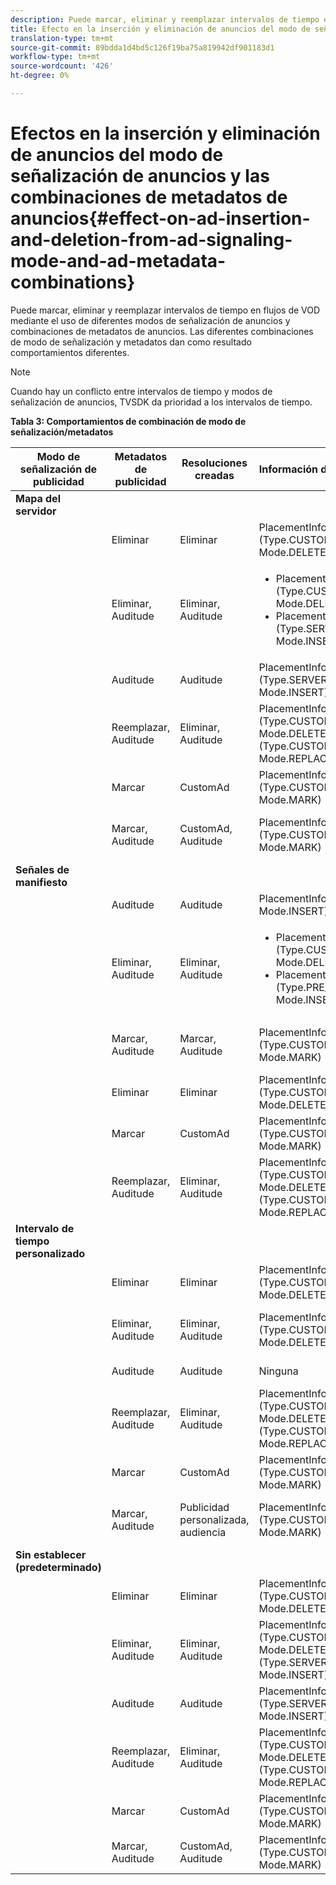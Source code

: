 ```yaml
---
description: Puede marcar, eliminar y reemplazar intervalos de tiempo en flujos de VOD mediante el uso de diferentes modos de señalización de anuncios y combinaciones de metadatos de anuncios. Las diferentes combinaciones de modo de señalización y metadatos dan como resultado comportamientos diferentes.
title: Efecto en la inserción y eliminación de anuncios del modo de señalización de anuncios y las combinaciones de metadatos de anuncios
translation-type: tm+mt
source-git-commit: 89bdda1d4bd5c126f19ba75a819942df901183d1
workflow-type: tm+mt
source-wordcount: '426'
ht-degree: 0%

---
```



# Efectos en la inserción y eliminación de anuncios del modo de señalización de anuncios y las combinaciones de metadatos de anuncios{#effect-on-ad-insertion-and-deletion-from-ad-signaling-mode-and-ad-metadata-combinations}

Puede marcar, eliminar y reemplazar intervalos de tiempo en flujos de VOD mediante el uso de diferentes modos de señalización de anuncios y combinaciones de metadatos de anuncios. Las diferentes combinaciones de modo de señalización y metadatos dan como resultado comportamientos diferentes.

>[!NOTE]
>
>Cuando hay un conflicto entre intervalos de tiempo y modos de señalización de anuncios, TVSDK da prioridad a los intervalos de tiempo.

**Tabla 3: Comportamientos de combinación de modo de señalización/metadatos**

<table>  
 <thead> 
  <tr> 
   <th class="entry"> Modo de señalización de publicidad </th> 
   <th class="entry"> Metadatos de publicidad </th> 
   <th class="entry"> Resoluciones creadas </th> 
   <th class="entry"><span class="codeph"> </span> Información de ubicación creada </th> 
   <th class="entry"> Comportamiento resultante </th> 
  </tr> 
 </thead>
 <tbody> 
  <tr> 
   <td> <b>Mapa del servidor</b> </td> 
   <td> </td> 
   <td> </td> 
   <td> </td> 
   <td> </td> 
  </tr> 
  <tr> 
   <td> </td> 
   <td> Eliminar </td> 
   <td> Eliminar </td> 
   <td><span class="codeph"> PlacementInfo (Type.CUSTOM_TIME_RANGE, Mode.DELETE)</span> </td> 
   <td> Rangos eliminados </td> 
  </tr> 
  <tr> 
   <td></td> 
   <td> Eliminar, Auditude </td> 
   <td> Eliminar, Auditude </td> 
   <td> 
    <ul> 
     <li><span class="codeph"> PlacementInfo (Type.CUSTOM_TIME_RANGE, Mode.DELETE),  </span> </li> 
     <li><span class="codeph"> PlacementInfo (Type.SERVER_MAP, Mode.INSERT)</span> </li> 
    </ul> </td> 
   <td> Rangos eliminados, anuncios insertados </td> 
  </tr> 
  <tr> 
   <td></td> 
   <td> Auditude </td> 
   <td> Auditude </td> 
   <td><span class="codeph"> PlacementInfo (Type.SERVER_MAP, Mode.INSERT)</span> </td> 
   <td> Anuncios insertados </td> 
  </tr> 
  <tr> 
   <td></td> 
   <td> Reemplazar, Auditude </td> 
   <td> Eliminar, Auditude </td> 
   <td><span class="codeph"> PlacementInfo (Type.CUSTOM_TIME_RANGE, Mode.DELETE), PlacementInfo (Type.CUSTOM_TIME_RANGE, Mode.REPLACE)</span> </td> 
   <td> Rangos reemplazados </td> 
  </tr> 
  <tr> 
   <td></td> 
   <td> Marcar </td> 
   <td> CustomAd </td> 
   <td><span class="codeph"> PlacementInfo (Type.CUSTOM_TIME_RANGE, Mode.MARK)</span> </td> 
   <td> Rangos marcados </td> 
  </tr> 
  <tr> 
   <td></td> 
   <td> Marcar, Auditude </td> 
   <td> CustomAd, Auditude </td> 
   <td><span class="codeph"> PlacementInfo (Type.CUSTOM_TIME_RANGE, Mode.MARK)</span> </td> 
   <td> Rangos marcados, sin anuncios insertados </td> 
  </tr> 
  <tr> 
   <td> <b>Señales de manifiesto</b> </td> 
   <td> </td> 
   <td> </td> 
   <td> </td> 
   <td> </td> 
  </tr> 
  <tr> 
   <td></td> 
   <td> Auditude </td> 
   <td> Auditude </td> 
   <td><span class="codeph"> PlacementInfo (Type.PRE_ROLL, Mode.INSERT)</span> </td> 
   <td> Anuncios insertados </td> 
  </tr> 
  <tr> 
   <td></td> 
   <td> Eliminar, Auditude </td> 
   <td> Eliminar, Auditude </td> 
   <td> 
    <ul> 
     <li><span class="codeph"> PlacementInfo (Type.CUSTOM_TIME_RANGE, Mode.DELETE)</span> </li> 
     <li><span class="codeph"> PlacementInfo (Type.PRE_ROLL, Mode.INSERT)</span> </li> 
    </ul> </td> 
   <td> Rangos eliminados, anuncios insertados </td> 
  </tr> 
  <tr> 
   <td></td> 
   <td> Marcar, Auditude </td> 
   <td> Marcar, Auditude </td> 
   <td><span class="codeph"> PlacementInfo (Type.CUSTOM_TIME_RANGE, Mode.MARK)</span> </td> 
   <td> Rangos marcados, sin anuncios insertados </td> 
  </tr> 
  <tr> 
   <td></td> 
   <td> Eliminar </td> 
   <td> Eliminar </td> 
   <td><span class="codeph"> PlacementInfo (Type.CUSTOM_TIME_RANGE, Mode.DELETE)</span> </td> 
   <td> Rangos eliminados </td> 
  </tr> 
  <tr> 
   <td></td> 
   <td> Marcar </td> 
   <td> CustomAd </td> 
   <td><span class="codeph"> PlacementInfo (Type.CUSTOM_TIME_RANGE, Mode.MARK)</span> </td> 
   <td> Rangos marcados </td> 
  </tr> 
  <tr> 
   <td></td> 
   <td> Reemplazar, Auditude </td> 
   <td> Eliminar, Auditude </td> 
   <td><span class="codeph"> PlacementInfo (Type.CUSTOM_TIME_RANGE, Mode.DELETE), PlacementInfo (Type.CUSTOM_TIME_RANGE, Mode.REPLACE)</span> </td> 
   <td> Rangos reemplazados </td> 
  </tr> 
  <tr> 
   <td> <b>Intervalo de tiempo personalizado</b> </td> 
   <td> </td> 
   <td> </td> 
   <td> </td> 
   <td> </td> 
  </tr> 
  <tr> 
   <td></td> 
   <td> Eliminar </td> 
   <td> Eliminar </td> 
   <td><span class="codeph"> PlacementInfo (Type.CUSTOM_TIME_RANGE, Mode.DELETE)</span> </td> 
   <td> Rangos eliminados </td> 
  </tr> 
  <tr> 
   <td></td> 
   <td> Eliminar, Auditude </td> 
   <td> Eliminar, Auditude </td> 
   <td><span class="codeph"> PlacementInfo (Type.CUSTOM_TIME_RANGE, Mode.DELETE)</span> </td> 
   <td> Rangos eliminados, sin anuncios insertados </td> 
  </tr> 
  <tr> 
   <td></td> 
   <td> Auditude </td> 
   <td> Auditude </td> 
   <td> Ninguna </td> 
   <td> No se insertaron anuncios </td> 
  </tr> 
  <tr> 
   <td></td> 
   <td> Reemplazar, Auditude </td> 
   <td> Eliminar, Auditude </td> 
   <td><span class="codeph"> PlacementInfo (Type.CUSTOM_TIME_RANGE, Mode.DELETE), PlacementInfo (Type.CUSTOM_TIME_RANGE, Mode.REPLACE)</span> </td> 
   <td> Rangos reemplazados por anuncios </td> 
  </tr> 
  <tr> 
   <td></td> 
   <td> Marcar </td> 
   <td> CustomAd </td> 
   <td><span class="codeph"> PlacementInfo (Type.CUSTOM_TIME_RANGE, Mode.MARK)</span> </td> 
   <td> Rangos marcados </td> 
  </tr> 
  <tr> 
   <td></td> 
   <td> Marcar, Auditude </td> 
   <td> Publicidad personalizada, audiencia </td> 
   <td><span class="codeph"> PlacementInfo (Type.CUSTOM_TIME_RANGE, Mode.MARK)</span> </td> 
   <td> Rangos marcados, sin anuncios insertados </td> 
  </tr> 
  <tr> 
   <td> <b>Sin establecer (predeterminado)</b> </td> 
   <td> </td> 
   <td> </td> 
   <td> </td> 
   <td> </td> 
  </tr> 
  <tr> 
   <td></td> 
   <td> Eliminar </td> 
   <td> Eliminar </td> 
   <td><span class="codeph"> PlacementInfo (Type.CUSTOM_TIME_RANGE, Mode.DELETE)</span> </td> 
   <td> Rangos eliminados </td> 
  </tr> 
  <tr> 
   <td></td> 
   <td> Eliminar, Auditude </td> 
   <td> Eliminar, Auditude </td> 
   <td><span class="codeph"> PlacementInfo (Type.CUSTOM_TIME_RANGE, Mode.DELETE), PlacementInfo (Type.SERVER_MAP, Mode.INSERT)</span> </td> 
   <td> Rangos eliminados, anuncios insertados </td> 
  </tr> 
  <tr> 
   <td></td> 
   <td> Auditude </td> 
   <td> Auditude </td> 
   <td><span class="codeph"> PlacementInfo (Type.SERVER_MAP, Mode.INSERT)</span> </td> 
   <td> Anuncios insertados </td> 
  </tr> 
  <tr> 
   <td></td> 
   <td> Reemplazar, Auditude </td> 
   <td> Eliminar, Auditude </td> 
   <td><span class="codeph"> PlacementInfo (Type.CUSTOM_TIME_RANGE, Mode.DELETE), PlacementInfo (Type.CUSTOM_TIME_RANGE, Mode.REPLACE)</span> </td> 
   <td> Rangos reemplazados por anuncios </td> 
  </tr> 
  <tr> 
   <td></td> 
   <td> Marcar </td> 
   <td> CustomAd </td> 
   <td><span class="codeph"> PlacementInfo (Type.CUSTOM_TIME_RANGE, Mode.MARK)</span> </td> 
   <td> Rangos marcados </td> 
  </tr> 
  <tr> 
   <td></td> 
   <td> Marcar, Auditude </td> 
   <td> CustomAd, Auditude </td> 
   <td><span class="codeph"> PlacementInfo (Type.CUSTOM_TIME_RANGE, Mode.MARK)</span> </td> 
   <td> Rangos marcados </td> 
  </tr> 
 </tbody> 
</table>

